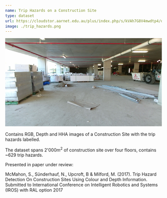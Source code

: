 ```yaml
---
name: Trip Hazards on a Construction Site
type: dataset
url: https://cloudstor.aarnet.edu.au/plus/index.php/s/kVAh7G8V4mwdtp4/download
image: ./trip_hazards.png
---
```


<p align="center"><img src="./trip_hazards.png" alt="Example image from the trip hazards dataset"/></p>

Contains RGB, Depth and HHA images of a Construction Site with the trip hazards labelled.

The dataset spans 2'000m<sup>2</sup> of construction site over four floors, contains ~629 trip hazards.

Presented in paper under review:

McMahon, S., Sϋnderhauf, N., Upcroft, B & Milford, M. (2017). Trip Hazard Detection On Construction Sites Using Colour and Depth Information. Submitted to International Conference on Intelligent Robotics and Systems (IROS) with RAL option 2017
